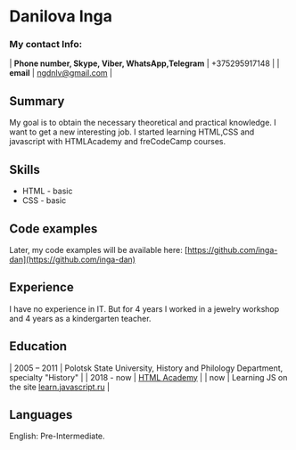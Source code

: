# Danilova Inga


### My contact Info:

| **Phone number, Skype, Viber, WhatsApp,Telegram** | +375295917148 |
| **email** | ngdnlv@gmail.com |

## Summary

My goal is to obtain the necessary theoretical and practical knowledge. 
I want to get a new interesting job. I started learning HTML,CSS and javascript with HTMLAcademy and freCodeCamp courses. 

## Skills

* HTML - basic
* СSS - basic

## Code examples

Later, my code examples will be available here: [https://github.com/inga-dan](https://github.com/inga-dan)

## Experience 

I have no experience in IT. But for 4 years I worked in a jewelry workshop and 4 years as a kindergarten teacher. 

## Education

| 2005 – 2011 | Polotsk State University, History and Philology Department, specialty "History" |
| 2018 - now  | [HTML Academy](https://htmlacademy.ru) |
| now         | Learning JS on the site [learn.javascript.ru](https://learn.javascript.ru/) |

## Languages

English: Pre-Intermediate. 
